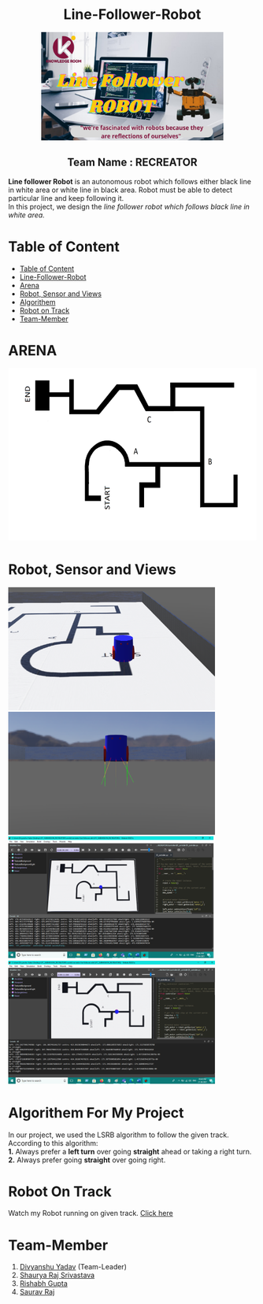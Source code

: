 
<div align="center" id="head"> 
<h1> Line-Follower-Robot </h1>  
  <img src="./thumb_2.png"height="220" width="370"><br>
<h2>Team Name : RECREATOR</h2></div>
<p>
  <b>Line follower Robot</b> is an autonomous robot which follows either black line in white area or white line in black area. Robot must be able to detect particular line and keep following it.<br> 
In this project, we design the <i>line follower robot which follows black line in white area.</i>
</p>

<h1>
  <div id="table">Table of Content</div></h1>
<ul>
  <li><a href="#table"> Table of Content</a></li>
  <li><a href="#head"> Line-Follower-Robot</a></li>
  <li><a href="#ARENA"> Arena</a></li>
  <li><a href="#Robot"> Robot, Sensor and Views</a></li>
  <li><a href="#Algorithem"> Algorithem</a></li>
  <li><a href="#vi"> Robot on Track</a></li>
  <li><a href="#Team-Member"> Team-Member</a></li>
  
</ul>    
  
<h1>
  <div id="ARENA">ARENA</div></h1>
<div align="center">
  <img src="./LFC_arena.png"height="350" width="600"> </div>

<h1>
  <div id="Robot">Robot, Sensor and Views</div></h1>
<div>
<img src="./LFC_robot.png"height="250" width="420">
<img src="./LFC_sensor.png"height="250" width="420">
<img src="./1.png"height="250" width="420">
<img src="./2.png"height="250" width="420">
</div>

<h1>
  <div id="Algorithem">Algorithem For My Project</div></h1>
<p>
In our project, we used the LSRB algorithm to follow the given track.<br> 
According to this algorithm:<br>
<b>1.</b> Always prefer a <b>left turn</b> over going 
  <b>straight</b> ahead or taking a right turn.<br>
<b>2.</b> Always prefer going <b>straight</b> over going
right.</p>

<h1>
  <div id="vi">Robot On Track </div></h1>
  Watch my Robot running on given track.
  <a href="https://drive.google.com/file/d/1OVS8dSMOYkzItjtEzK5QLyf0a5KHxLyE/view?usp=sharing">Click here</a></h1>
  
<h1>
  <div id="Team-Member">Team-Member</div></h1>

<ol start="1">
  <li> <a href="https://github.com/erdivyanshu"> Divyanshu Yadav</a> (Team-Leader)</li>
  <li> <a href="#"> Shaurya Raj Srivastava</a></li>
  <li> <a href="#"> Rishabh Gupta</a></li>
  <li> <a href="#"> Saurav Raj</a></li>
</ol>

